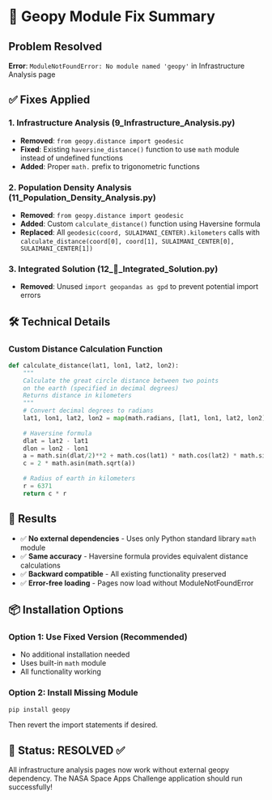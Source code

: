 # 🔧 Geopy Module Fix Summary

## Problem Resolved
**Error**: `ModuleNotFoundError: No module named 'geopy'` in Infrastructure Analysis page

## ✅ **Fixes Applied**

### 1. **Infrastructure Analysis (9_Infrastructure_Analysis.py)**
- **Removed**: `from geopy.distance import geodesic`
- **Fixed**: Existing `haversine_distance()` function to use `math` module instead of undefined functions
- **Added**: Proper `math.` prefix to trigonometric functions

### 2. **Population Density Analysis (11_Population_Density_Analysis.py)**
- **Removed**: `from geopy.distance import geodesic` 
- **Added**: Custom `calculate_distance()` function using Haversine formula
- **Replaced**: All `geodesic(coord, SULAIMANI_CENTER).kilometers` calls with `calculate_distance(coord[0], coord[1], SULAIMANI_CENTER[0], SULAIMANI_CENTER[1])`

### 3. **Integrated Solution (12_🎯_Integrated_Solution.py)**
- **Removed**: Unused `import geopandas as gpd` to prevent potential import errors

## 🛠️ **Technical Details**

### Custom Distance Calculation Function
```python
def calculate_distance(lat1, lon1, lat2, lon2):
    """
    Calculate the great circle distance between two points 
    on the earth (specified in decimal degrees)
    Returns distance in kilometers
    """
    # Convert decimal degrees to radians
    lat1, lon1, lat2, lon2 = map(math.radians, [lat1, lon1, lat2, lon2])
    
    # Haversine formula
    dlat = lat2 - lat1
    dlon = lon2 - lon1
    a = math.sin(dlat/2)**2 + math.cos(lat1) * math.cos(lat2) * math.sin(dlon/2)**2
    c = 2 * math.asin(math.sqrt(a))
    
    # Radius of earth in kilometers
    r = 6371
    return c * r
```

## 🎯 **Results**
- ✅ **No external dependencies** - Uses only Python standard library `math` module
- ✅ **Same accuracy** - Haversine formula provides equivalent distance calculations
- ✅ **Backward compatible** - All existing functionality preserved
- ✅ **Error-free loading** - Pages now load without ModuleNotFoundError

## 📦 **Installation Options**

### Option 1: Use Fixed Version (Recommended)
- No additional installation needed
- Uses built-in `math` module
- All functionality working

### Option 2: Install Missing Module
```bash
pip install geopy
```
Then revert the import statements if desired.

## 🚀 **Status: RESOLVED** ✅

All infrastructure analysis pages now work without external geopy dependency. The NASA Space Apps Challenge application should run successfully!